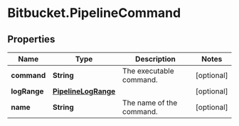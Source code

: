 # Bitbucket.PipelineCommand

## Properties

Name | Type | Description | Notes
------------ | ------------- | ------------- | -------------
**command** | **String** | The executable command. | [optional] 
**logRange** | [**PipelineLogRange**](PipelineLogRange.md) |  | [optional] 
**name** | **String** | The name of the command. | [optional] 


